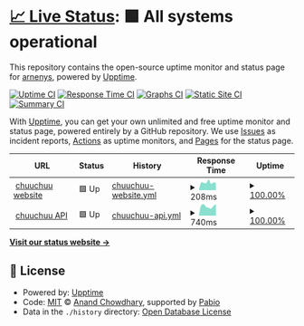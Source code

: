 # [📈 Live Status](https://arnenys.github.io/chuuchuu-monitoring): <!--live status--> **🟩 All systems operational**

This repository contains the open-source uptime monitor and status page for [arnenys](https://arnenys.github.io/chuuchuu-monitoring), powered by [Upptime](https://github.com/upptime/upptime).

[![Uptime CI](https://github.com/arnenys/chuuchuu-monitoring/workflows/Uptime%20CI/badge.svg)](https://github.com/arnenys/chuuchuu-monitoring/actions?query=workflow%3A%22Uptime+CI%22)
[![Response Time CI](https://github.com/arnenys/chuuchuu-monitoring/workflows/Response%20Time%20CI/badge.svg)](https://github.com/arnenys/chuuchuu-monitoring/actions?query=workflow%3A%22Response+Time+CI%22)
[![Graphs CI](https://github.com/arnenys/chuuchuu-monitoring/workflows/Graphs%20CI/badge.svg)](https://github.com/arnenys/chuuchuu-monitoring/actions?query=workflow%3A%22Graphs+CI%22)
[![Static Site CI](https://github.com/arnenys/chuuchuu-monitoring/workflows/Static%20Site%20CI/badge.svg)](https://github.com/arnenys/chuuchuu-monitoring/actions?query=workflow%3A%22Static+Site+CI%22)
[![Summary CI](https://github.com/arnenys/chuuchuu-monitoring/workflows/Summary%20CI/badge.svg)](https://github.com/arnenys/chuuchuu-monitoring/actions?query=workflow%3A%22Summary+CI%22)

With [Upptime](https://upptime.js.org), you can get your own unlimited and free uptime monitor and status page, powered entirely by a GitHub repository. We use [Issues](https://github.com/arnenys/chuuchuu-monitoring/issues) as incident reports, [Actions](https://github.com/arnenys/chuuchuu-monitoring/actions) as uptime monitors, and [Pages](https://arnenys.github.io/chuuchuu-monitoring) for the status page.

<!--start: status pages-->
<!-- This summary is generated by Upptime (https://github.com/upptime/upptime) -->
<!-- Do not edit this manually, your changes will be overwritten -->
<!-- prettier-ignore -->
| URL | Status | History | Response Time | Uptime |
| --- | ------ | ------- | ------------- | ------ |
| <img alt="" src="https://icons.duckduckgo.com/ip3/www.chuuchuu.com.ico" height="13"> [chuuchuu website](https://www.chuuchuu.com) | 🟩 Up | [chuuchuu-website.yml](https://github.com/arnenys/chuuchuu-monitoring/commits/HEAD/history/chuuchuu-website.yml) | <details><summary><img alt="Response time graph" src="./graphs/chuuchuu-website/response-time-week.png" height="20"> 208ms</summary><br><a href="https://arnenys.github.io/chuuchuu-monitoring/history/chuuchuu-website"><img alt="Response time 202" src="https://img.shields.io/endpoint?url=https%3A%2F%2Fraw.githubusercontent.com%2Farnenys%2Fchuuchuu-monitoring%2FHEAD%2Fapi%2Fchuuchuu-website%2Fresponse-time.json"></a><br><a href="https://arnenys.github.io/chuuchuu-monitoring/history/chuuchuu-website"><img alt="24-hour response time 260" src="https://img.shields.io/endpoint?url=https%3A%2F%2Fraw.githubusercontent.com%2Farnenys%2Fchuuchuu-monitoring%2FHEAD%2Fapi%2Fchuuchuu-website%2Fresponse-time-day.json"></a><br><a href="https://arnenys.github.io/chuuchuu-monitoring/history/chuuchuu-website"><img alt="7-day response time 208" src="https://img.shields.io/endpoint?url=https%3A%2F%2Fraw.githubusercontent.com%2Farnenys%2Fchuuchuu-monitoring%2FHEAD%2Fapi%2Fchuuchuu-website%2Fresponse-time-week.json"></a><br><a href="https://arnenys.github.io/chuuchuu-monitoring/history/chuuchuu-website"><img alt="30-day response time 193" src="https://img.shields.io/endpoint?url=https%3A%2F%2Fraw.githubusercontent.com%2Farnenys%2Fchuuchuu-monitoring%2FHEAD%2Fapi%2Fchuuchuu-website%2Fresponse-time-month.json"></a><br><a href="https://arnenys.github.io/chuuchuu-monitoring/history/chuuchuu-website"><img alt="1-year response time 202" src="https://img.shields.io/endpoint?url=https%3A%2F%2Fraw.githubusercontent.com%2Farnenys%2Fchuuchuu-monitoring%2FHEAD%2Fapi%2Fchuuchuu-website%2Fresponse-time-year.json"></a></details> | <details><summary><a href="https://arnenys.github.io/chuuchuu-monitoring/history/chuuchuu-website">100.00%</a></summary><a href="https://arnenys.github.io/chuuchuu-monitoring/history/chuuchuu-website"><img alt="All-time uptime 100.00%" src="https://img.shields.io/endpoint?url=https%3A%2F%2Fraw.githubusercontent.com%2Farnenys%2Fchuuchuu-monitoring%2FHEAD%2Fapi%2Fchuuchuu-website%2Fuptime.json"></a><br><a href="https://arnenys.github.io/chuuchuu-monitoring/history/chuuchuu-website"><img alt="24-hour uptime 100.00%" src="https://img.shields.io/endpoint?url=https%3A%2F%2Fraw.githubusercontent.com%2Farnenys%2Fchuuchuu-monitoring%2FHEAD%2Fapi%2Fchuuchuu-website%2Fuptime-day.json"></a><br><a href="https://arnenys.github.io/chuuchuu-monitoring/history/chuuchuu-website"><img alt="7-day uptime 100.00%" src="https://img.shields.io/endpoint?url=https%3A%2F%2Fraw.githubusercontent.com%2Farnenys%2Fchuuchuu-monitoring%2FHEAD%2Fapi%2Fchuuchuu-website%2Fuptime-week.json"></a><br><a href="https://arnenys.github.io/chuuchuu-monitoring/history/chuuchuu-website"><img alt="30-day uptime 100.00%" src="https://img.shields.io/endpoint?url=https%3A%2F%2Fraw.githubusercontent.com%2Farnenys%2Fchuuchuu-monitoring%2FHEAD%2Fapi%2Fchuuchuu-website%2Fuptime-month.json"></a><br><a href="https://arnenys.github.io/chuuchuu-monitoring/history/chuuchuu-website"><img alt="1-year uptime 100.00%" src="https://img.shields.io/endpoint?url=https%3A%2F%2Fraw.githubusercontent.com%2Farnenys%2Fchuuchuu-monitoring%2FHEAD%2Fapi%2Fchuuchuu-website%2Fuptime-year.json"></a></details>
| <img alt="" src="https://icons.duckduckgo.com/ip3/api.chuuchuu.com.ico" height="13"> [chuuchuu API](http://api.chuuchuu.com/protected) | 🟩 Up | [chuuchuu-api.yml](https://github.com/arnenys/chuuchuu-monitoring/commits/HEAD/history/chuuchuu-api.yml) | <details><summary><img alt="Response time graph" src="./graphs/chuuchuu-api/response-time-week.png" height="20"> 740ms</summary><br><a href="https://arnenys.github.io/chuuchuu-monitoring/history/chuuchuu-api"><img alt="Response time 744" src="https://img.shields.io/endpoint?url=https%3A%2F%2Fraw.githubusercontent.com%2Farnenys%2Fchuuchuu-monitoring%2FHEAD%2Fapi%2Fchuuchuu-api%2Fresponse-time.json"></a><br><a href="https://arnenys.github.io/chuuchuu-monitoring/history/chuuchuu-api"><img alt="24-hour response time 802" src="https://img.shields.io/endpoint?url=https%3A%2F%2Fraw.githubusercontent.com%2Farnenys%2Fchuuchuu-monitoring%2FHEAD%2Fapi%2Fchuuchuu-api%2Fresponse-time-day.json"></a><br><a href="https://arnenys.github.io/chuuchuu-monitoring/history/chuuchuu-api"><img alt="7-day response time 740" src="https://img.shields.io/endpoint?url=https%3A%2F%2Fraw.githubusercontent.com%2Farnenys%2Fchuuchuu-monitoring%2FHEAD%2Fapi%2Fchuuchuu-api%2Fresponse-time-week.json"></a><br><a href="https://arnenys.github.io/chuuchuu-monitoring/history/chuuchuu-api"><img alt="30-day response time 713" src="https://img.shields.io/endpoint?url=https%3A%2F%2Fraw.githubusercontent.com%2Farnenys%2Fchuuchuu-monitoring%2FHEAD%2Fapi%2Fchuuchuu-api%2Fresponse-time-month.json"></a><br><a href="https://arnenys.github.io/chuuchuu-monitoring/history/chuuchuu-api"><img alt="1-year response time 744" src="https://img.shields.io/endpoint?url=https%3A%2F%2Fraw.githubusercontent.com%2Farnenys%2Fchuuchuu-monitoring%2FHEAD%2Fapi%2Fchuuchuu-api%2Fresponse-time-year.json"></a></details> | <details><summary><a href="https://arnenys.github.io/chuuchuu-monitoring/history/chuuchuu-api">100.00%</a></summary><a href="https://arnenys.github.io/chuuchuu-monitoring/history/chuuchuu-api"><img alt="All-time uptime 99.94%" src="https://img.shields.io/endpoint?url=https%3A%2F%2Fraw.githubusercontent.com%2Farnenys%2Fchuuchuu-monitoring%2FHEAD%2Fapi%2Fchuuchuu-api%2Fuptime.json"></a><br><a href="https://arnenys.github.io/chuuchuu-monitoring/history/chuuchuu-api"><img alt="24-hour uptime 100.00%" src="https://img.shields.io/endpoint?url=https%3A%2F%2Fraw.githubusercontent.com%2Farnenys%2Fchuuchuu-monitoring%2FHEAD%2Fapi%2Fchuuchuu-api%2Fuptime-day.json"></a><br><a href="https://arnenys.github.io/chuuchuu-monitoring/history/chuuchuu-api"><img alt="7-day uptime 100.00%" src="https://img.shields.io/endpoint?url=https%3A%2F%2Fraw.githubusercontent.com%2Farnenys%2Fchuuchuu-monitoring%2FHEAD%2Fapi%2Fchuuchuu-api%2Fuptime-week.json"></a><br><a href="https://arnenys.github.io/chuuchuu-monitoring/history/chuuchuu-api"><img alt="30-day uptime 100.00%" src="https://img.shields.io/endpoint?url=https%3A%2F%2Fraw.githubusercontent.com%2Farnenys%2Fchuuchuu-monitoring%2FHEAD%2Fapi%2Fchuuchuu-api%2Fuptime-month.json"></a><br><a href="https://arnenys.github.io/chuuchuu-monitoring/history/chuuchuu-api"><img alt="1-year uptime 99.94%" src="https://img.shields.io/endpoint?url=https%3A%2F%2Fraw.githubusercontent.com%2Farnenys%2Fchuuchuu-monitoring%2FHEAD%2Fapi%2Fchuuchuu-api%2Fuptime-year.json"></a></details>

<!--end: status pages-->

[**Visit our status website →**](https://arnenys.github.io/chuuchuu-monitoring)

## 📄 License

- Powered by: [Upptime](https://github.com/upptime/upptime)
- Code: [MIT](./LICENSE) © [Anand Chowdhary](https://anandchowdhary.com), supported by [Pabio](https://pabio.com)
- Data in the `./history` directory: [Open Database License](https://opendatacommons.org/licenses/odbl/1-0/)
